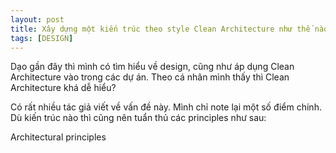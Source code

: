 ```yaml
---
layout: post
title: Xây dựng một kiến trúc theo style Clean Architecture như thế nào?
tags: [DESIGN]
---
```


Dạo gần đây thì mình có tìm hiểu về design, cũng như áp dụng Clean Architecture vào trong các dự án. Theo cá nhân mình thấy thì Clean Architecture khá dễ hiểu? 

Có rất nhiều tác giả viết về vấn đề này. Mình chỉ note lại một số điểm chính. Dù kiến trúc nào thì cũng nên tuẩn thủ các principles như sau: 

Architectural principles


